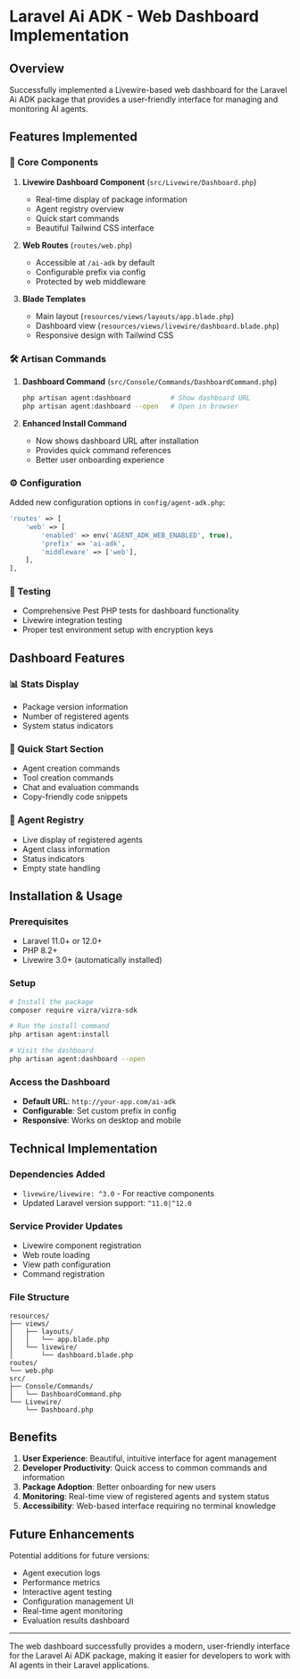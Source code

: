 # Laravel Ai ADK - Web Dashboard Implementation

## Overview

Successfully implemented a Livewire-based web dashboard for the Laravel Ai ADK package that provides a user-friendly interface for managing and monitoring AI agents.

## Features Implemented

### 🎯 Core Components

1. **Livewire Dashboard Component** (`src/Livewire/Dashboard.php`)

   - Real-time display of package information
   - Agent registry overview
   - Quick start commands
   - Beautiful Tailwind CSS interface

2. **Web Routes** (`routes/web.php`)

   - Accessible at `/ai-adk` by default
   - Configurable prefix via config
   - Protected by web middleware

3. **Blade Templates**
   - Main layout (`resources/views/layouts/app.blade.php`)
   - Dashboard view (`resources/views/livewire/dashboard.blade.php`)
   - Responsive design with Tailwind CSS

### 🛠 Artisan Commands

1. **Dashboard Command** (`src/Console/Commands/DashboardCommand.php`)

   ```bash
   php artisan agent:dashboard          # Show dashboard URL
   php artisan agent:dashboard --open   # Open in browser
   ```

2. **Enhanced Install Command**
   - Now shows dashboard URL after installation
   - Provides quick command references
   - Better user onboarding experience

### ⚙️ Configuration

Added new configuration options in `config/agent-adk.php`:

```php
'routes' => [
    'web' => [
        'enabled' => env('AGENT_ADK_WEB_ENABLED', true),
        'prefix' => 'ai-adk',
        'middleware' => ['web'],
    ],
],
```

### 🧪 Testing

- Comprehensive Pest PHP tests for dashboard functionality
- Livewire integration testing
- Proper test environment setup with encryption keys

## Dashboard Features

### 📊 Stats Display

- Package version information
- Number of registered agents
- System status indicators

### 🚀 Quick Start Section

- Agent creation commands
- Tool creation commands
- Chat and evaluation commands
- Copy-friendly code snippets

### 👥 Agent Registry

- Live display of registered agents
- Agent class information
- Status indicators
- Empty state handling

## Installation & Usage

### Prerequisites

- Laravel 11.0+ or 12.0+
- PHP 8.2+
- Livewire 3.0+ (automatically installed)

### Setup

```bash
# Install the package
composer require vizra/vizra-sdk

# Run the install command
php artisan agent:install

# Visit the dashboard
php artisan agent:dashboard --open
```

### Access the Dashboard

- **Default URL**: `http://your-app.com/ai-adk`
- **Configurable**: Set custom prefix in config
- **Responsive**: Works on desktop and mobile

## Technical Implementation

### Dependencies Added

- `livewire/livewire: ^3.0` - For reactive components
- Updated Laravel version support: `^11.0|^12.0`

### Service Provider Updates

- Livewire component registration
- Web route loading
- View path configuration
- Command registration

### File Structure

```
resources/
├── views/
│   ├── layouts/
│   │   └── app.blade.php
│   └── livewire/
│       └── dashboard.blade.php
routes/
└── web.php
src/
├── Console/Commands/
│   └── DashboardCommand.php
└── Livewire/
    └── Dashboard.php
```

## Benefits

1. **User Experience**: Beautiful, intuitive interface for agent management
2. **Developer Productivity**: Quick access to common commands and information
3. **Package Adoption**: Better onboarding for new users
4. **Monitoring**: Real-time view of registered agents and system status
5. **Accessibility**: Web-based interface requiring no terminal knowledge

## Future Enhancements

Potential additions for future versions:

- Agent execution logs
- Performance metrics
- Interactive agent testing
- Configuration management UI
- Real-time agent monitoring
- Evaluation results dashboard

---

The web dashboard successfully provides a modern, user-friendly interface for the Laravel Ai ADK package, making it easier for developers to work with AI agents in their Laravel applications.
